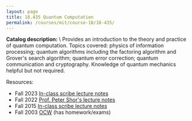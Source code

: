 ```yaml
---
layout: page
title: 18.435 Quantum Computation
permalink: /courses/mit/course-18/18-435/
---
```


**Catalog description:**
\\
Provides an introduction to the theory and practice of quantum computation. Topics covered: physics of information processing; quantum algorithms including the factoring algorithm and Grover's search algorithm; quantum error correction; quantum communication and cryptography. Knowledge of quantum mechanics helpful but not required.

Resources:
- Fall 2023 [In-class scribe lecture notes](/resources/18-435/18-435_Fall2023_lecture.pdf)
- Fall 2022 [Prof. Peter Shor's lecture notes](https://math.mit.edu/~shor/435-LN/)
- Fall 2015 [In-class scribe lecture notes](https://web.evanchen.cc/notes/MIT-18-435.pdf)
- Fall 2003 [OCW](https://ocw.mit.edu/courses/18-435j-quantum-computation-fall-2003/) (has homework/exams)